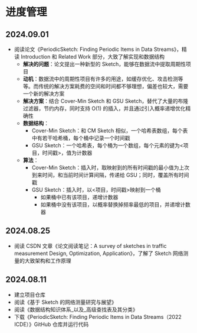 # 进度管理

## 2024.09.01

- 阅读论文《PeriodicSketch: Finding Periodic Items in Data Streams》，精读 Introduction 和 Related Work 部分，大致了解实现和数据结构
  - **解决的问题**：论文提出一种新型的 Sketch，能够在数据流中提取周期性项目
  - **动机**：数据流中的周期性项目有许多的用途，如缓存优化、攻击检测等等。而传统的解决方案耗费的空间和时间都不够理想，偏差也较大，需要一个新的解决方案
  - **解决方案**：结合 Cover-Min Sketch 和 GSU Sketch，替代了大量的布隆过滤器，节约内存，同时支持 O(1) 的插入，并且通过引入概率递增优化精确性
  - **数据结构**：
    - Cover-Min Sketch：和 CM Sketch 相似，一个哈希表数组，每个表中有若干哈希桶，每个桶中记录一个时间戳
    - GSU Sketch：一个哈希表，每个桶为一个数组，每个元素的键为\<项目，时间戳\>，值为计数器
  - **算法**：
    - Cover-Min Sketch：插入时，取映射到的所有时间戳的最小值为上次到来时间，和当前时间计算间隔，传递给 GSU；同时，覆盖所有时间戳
    - GSU Sketch：插入时，以\<项目，时间戳\>映射到一个桶
      - 如果桶中已有该项目，递增计数器
      - 如果桶中没有该项目，以概率替换掉频率最低的项目，并递增计数器

## 2024.08.25

- 阅读 CSDN 文章《论文阅读笔记：A survey of sketches in traffic measurement Design, Optimization, Application》，了解了 Sketch 网络测量的大致架构和工作原理

## 2024.08.11

- 建立项目仓库
- 阅读《基于 Sketch 的网络测量研究与展望》
- 阅读《数据结构知识体系_以及_高级查找表及其分类》
- 下载《PeriodicSketch: Finding Periodic Items in Data Streams（2022 ICDE）》GitHub 仓库并运行代码
